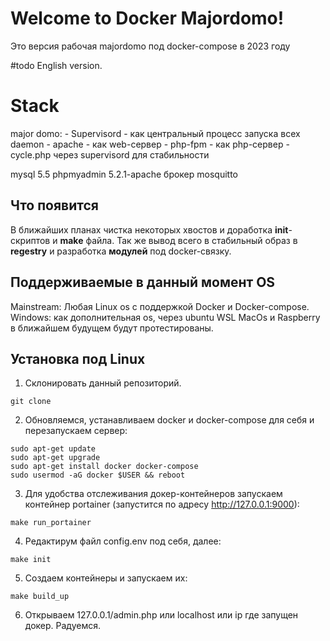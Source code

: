 # Welcome to Docker Majordomo!

Это версия рабочая majordomo под docker-compose в 2023 году


#todo English version.


# Stack
major domo:
	- Supervisord - как центральный процесс запуска всех daemon
 	- apache - как web-сервер
 	- php-fpm - как php-сервер
 	- cycle.php через supervisord для стабильности

mysql 5.5
phpmyadmin 5.2.1-apache
брокер mosquitto

## Что появится

В ближайших планах чистка некоторых хвостов  и доработка **init**-скриптов и **make** файла. Так же вывод всего в стабильный образ в **regestry** и разработка **модулей** под docker-связку.

## Поддерживаемые в данный момент OS

Mainstream: Любая Linux os с поддержкой Docker и Docker-compose.
Windows: как дополнительная os, через ubuntu WSL
MacOs и Raspberry в ближайшем будущем будут протестированы.

## Установка под Linux

 1. Склонировать данный репозиторий.
 
`git clone`
 
 2. Обновляемся, устанавливаем docker и docker-compose для себя и перезапускаем сервер:
 
`sudo apt-get update`  
`sudo apt-get upgrade`  
`sudo apt-get install docker docker-compose`  
`sudo usermod -aG docker $USER && reboot`

 3. Для удобства отслеживания докер-контейнеров запускаем контейнер portainer (запустится по адресу http://127.0.0.1:9000):
 
`make run_portainer`
 
 4. Редактирум файл config.env под себя, далее:
 
`make init`

 5. Создаем контейнеры и запускаем их:
 
`make build_up`

 6. Открываем 127.0.0.1/admin.php или localhost или ip где запущен докер. Радуемся.

